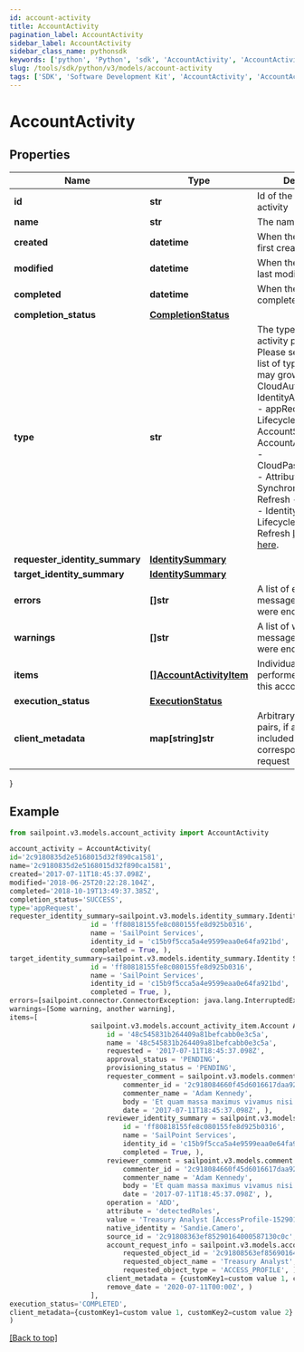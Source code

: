 ```yaml
---
id: account-activity
title: AccountActivity
pagination_label: AccountActivity
sidebar_label: AccountActivity
sidebar_class_name: pythonsdk
keywords: ['python', 'Python', 'sdk', 'AccountActivity', 'AccountActivity'] 
slug: /tools/sdk/python/v3/models/account-activity
tags: ['SDK', 'Software Development Kit', 'AccountActivity', 'AccountActivity']
---
```


# AccountActivity


## Properties

Name | Type | Description | Notes
------------ | ------------- | ------------- | -------------
**id** | **str** | Id of the account activity | [optional] 
**name** | **str** | The name of the activity | [optional] 
**created** | **datetime** | When the activity was first created | [optional] 
**modified** | **datetime** | When the activity was last modified | [optional] 
**completed** | **datetime** | When the activity was completed | [optional] 
**completion_status** | [**CompletionStatus**](completion-status) |  | [optional] 
**type** | **str** | The type of action the activity performed.  Please see the following list of types.  This list may grow over time.  - CloudAutomated - IdentityAttributeUpdate - appRequest - LifecycleStateChange - AccountStateUpdate - AccountAttributeUpdate - CloudPasswordRequest - Attribute Synchronization Refresh - Certification - Identity Refresh - Lifecycle Change Refresh   [Learn more here](https://documentation.sailpoint.com/saas/help/search/searchable-fields.html#searching-account-activity-data).  | [optional] 
**requester_identity_summary** | [**IdentitySummary**](identity-summary) |  | [optional] 
**target_identity_summary** | [**IdentitySummary**](identity-summary) |  | [optional] 
**errors** | **[]str** | A list of error messages, if any, that were encountered. | [optional] 
**warnings** | **[]str** | A list of warning messages, if any, that were encountered. | [optional] 
**items** | [**[]AccountActivityItem**](account-activity-item) | Individual actions performed as part of this account activity | [optional] 
**execution_status** | [**ExecutionStatus**](execution-status) |  | [optional] 
**client_metadata** | **map[string]str** | Arbitrary key-value pairs, if any were included in the corresponding access request | [optional] 
}

## Example

```python
from sailpoint.v3.models.account_activity import AccountActivity

account_activity = AccountActivity(
id='2c9180835d2e5168015d32f890ca1581',
name='2c9180835d2e5168015d32f890ca1581',
created='2017-07-11T18:45:37.098Z',
modified='2018-06-25T20:22:28.104Z',
completed='2018-10-19T13:49:37.385Z',
completion_status='SUCCESS',
type='appRequest',
requester_identity_summary=sailpoint.v3.models.identity_summary.Identity Summary(
                    id = 'ff80818155fe8c080155fe8d925b0316', 
                    name = 'SailPoint Services', 
                    identity_id = 'c15b9f5cca5a4e9599eaa0e64fa921bd', 
                    completed = True, ),
target_identity_summary=sailpoint.v3.models.identity_summary.Identity Summary(
                    id = 'ff80818155fe8c080155fe8d925b0316', 
                    name = 'SailPoint Services', 
                    identity_id = 'c15b9f5cca5a4e9599eaa0e64fa921bd', 
                    completed = True, ),
errors=[sailpoint.connector.ConnectorException: java.lang.InterruptedException: Timeout waiting for response to message 0 from client 57a4ab97-ab3f-4aef-9fe2-0eaf15c73d26 after 60 seconds.],
warnings=[Some warning, another warning],
items=[
                    sailpoint.v3.models.account_activity_item.Account Activity Item(
                        id = '48c545831b264409a81befcabb0e3c5a', 
                        name = '48c545831b264409a81befcabb0e3c5a', 
                        requested = '2017-07-11T18:45:37.098Z', 
                        approval_status = 'PENDING', 
                        provisioning_status = 'PENDING', 
                        requester_comment = sailpoint.v3.models.comment.Comment(
                            commenter_id = '2c918084660f45d6016617daa9210584', 
                            commenter_name = 'Adam Kennedy', 
                            body = 'Et quam massa maximus vivamus nisi ut urna tincidunt metus elementum erat.', 
                            date = '2017-07-11T18:45:37.098Z', ), 
                        reviewer_identity_summary = sailpoint.v3.models.identity_summary.Identity Summary(
                            id = 'ff80818155fe8c080155fe8d925b0316', 
                            name = 'SailPoint Services', 
                            identity_id = 'c15b9f5cca5a4e9599eaa0e64fa921bd', 
                            completed = True, ), 
                        reviewer_comment = sailpoint.v3.models.comment.Comment(
                            commenter_id = '2c918084660f45d6016617daa9210584', 
                            commenter_name = 'Adam Kennedy', 
                            body = 'Et quam massa maximus vivamus nisi ut urna tincidunt metus elementum erat.', 
                            date = '2017-07-11T18:45:37.098Z', ), 
                        operation = 'ADD', 
                        attribute = 'detectedRoles', 
                        value = 'Treasury Analyst [AccessProfile-1529010191212]', 
                        native_identity = 'Sandie.Camero', 
                        source_id = '2c91808363ef85290164000587130c0c', 
                        account_request_info = sailpoint.v3.models.account_request_info.Account Request Info(
                            requested_object_id = '2c91808563ef85690164001c31140c0c', 
                            requested_object_name = 'Treasury Analyst', 
                            requested_object_type = 'ACCESS_PROFILE', ), 
                        client_metadata = {customKey1=custom value 1, customKey2=custom value 2}, 
                        remove_date = '2020-07-11T00:00Z', )
                    ],
execution_status='COMPLETED',
client_metadata={customKey1=custom value 1, customKey2=custom value 2}
)

```
[[Back to top]](#) 

